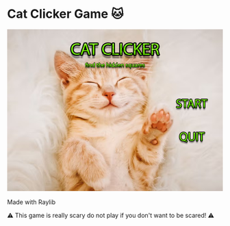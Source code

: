 # Cat Clicker Game 🐱
![start menu](https://github.com/XxSNIPER2000xX/CatClickerGame/blob/main/source/assets/title1.png)

Made with Raylib

⚠️ This game is really scary do not play if you don't want to be scared! ⚠️
